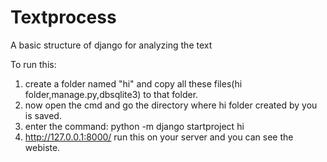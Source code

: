 # Textprocess
A basic structure of django for analyzing the text

To run this:
1) create a folder named "hi" and copy all these files(hi folder,manage.py,dbsqlite3) to that folder.
2) now open the cmd and go the directory where hi folder created by you is saved.
3) enter the command: python -m django startproject hi
4) http://127.0.0.1:8000/ run this on your server and you can see the webiste.
